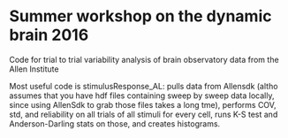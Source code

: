 # Summer workshop on the dynamic brain 2016
Code for trial to trial variability analysis of brain observatory data from the Allen Institute

Most useful code is stimulusResponse_AL: pulls data from Allensdk (altho assumes that you have hdf files containing sweep by sweep data locally, since using AllenSdk to grab those files takes a long tme), performs COV, std, and reliability on all trials of all stimuli for every cell, runs K-S test and Anderson-Darling stats on those, and creates histograms.
